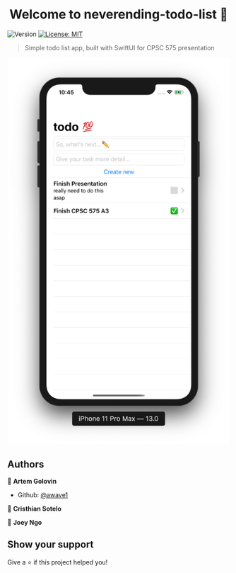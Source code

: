 <h1 align="center">Welcome to neverending-todo-list 👋</h1>
<p>
  <img alt="Version" src="https://img.shields.io/badge/version-0.0.1-blue.svg?cacheSeconds=2592000" />
  <a href="#" target="_blank">
    <img alt="License: MIT" src="https://img.shields.io/badge/License-MIT-yellow.svg" />
  </a>
</p>

> Simple todo list app, built with SwiftUI for CPSC 575 presentation

![App](./app.png)

## Authors

👤 **Artem Golovin**

- Github: [@awave1](https://github.com/awave1)

👤 **Cristhian Sotelo**

👤 **Joey Ngo**

## Show your support

Give a ⭐️ if this project helped you!
